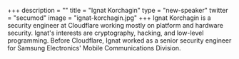 +++
description = ""
title = "Ignat Korchagin"
type = "new-speaker"
twitter = "secumod"
image = "ignat-korchagin.jpg"
+++
Ignat Korchagin is a security engineer at Cloudflare working mostly on platform and hardware security. Ignat's interests are cryptography, hacking, and low-level programming. Before Cloudflare, Ignat worked as a senior security engineer for Samsung Electronics' Mobile Communications Division.